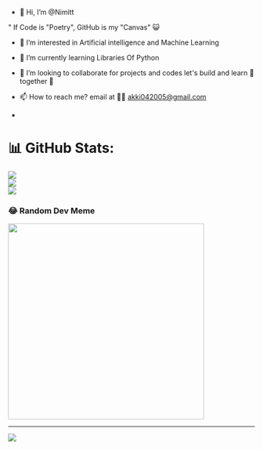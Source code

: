 - 👋 Hi, I’m @Nimitt

" If Code is "Poetry", GitHub is my "Canvas" 😺

- 👀 I’m interested in Artificial intelligence and Machine Learning

- 🌱 I’m currently learning Libraries Of Python

- 💞️ I’m looking to collaborate for projects and codes let's build and learn 🤝 together 🙂

- 📫 How to reach me?  email at 📲🤳 akki042005@gmail.com

- 
# 📊 GitHub Stats:
![](https://github-readme-stats.vercel.app/api?username=Nimittxo&theme=dark&hide_border=false&include_all_commits=false&count_private=false)<br/>
![](https://github-readme-streak-stats.herokuapp.com/?user=Nimittxo&theme=dark&hide_border=false)<br/>
![](https://github-readme-stats.vercel.app/api/top-langs/?username=Nimittxo&theme=dark&hide_border=false&include_all_commits=false&count_private=false&layout=compact)

### 😂 Random Dev Meme
<img src='https://randommeme-five.vercel.app/' style="height: 400px;"/>

---
[![](https://visitcount.itsvg.in/api?id=Nimittxo&icon=0&color=0)](https://visitcount.itsvg.in)

<!-- Proudly created with GPRM ( https://gprm.itsvg.in ) -->

<!---
Nimitt is a ✨ special ✨ repository because its `README.md` (this file) appears on your GitHub profile.
You can click the Preview link to take a look at your changes.
--->
